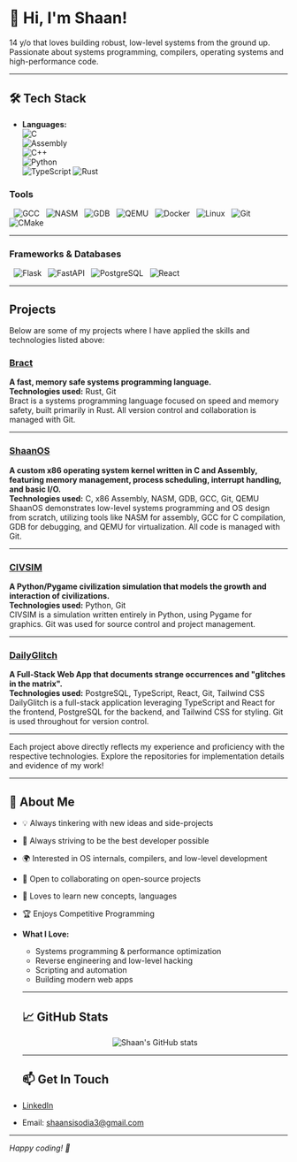 # 👋 Hi, I'm Shaan! 

14 y/o that loves building robust, low-level systems from the ground up. Passionate about systems programming, compilers, operating systems and high-performance code.

---

## 🛠️ Tech Stack

- **Languages:**  
  ![C](https://img.shields.io/badge/C-00599C?style=flat&logo=c&logoColor=white)  
    ![Assembly](https://img.shields.io/badge/Assembly-6E4C13?style=flat&logo=gnu&logoColor=white)  
      ![C++](https://img.shields.io/badge/C++-00599C?style=flat&logo=c%2B%2B&logoColor=white)  
        ![Python](https://img.shields.io/badge/Python-3776AB?style=flat&logo=python&logoColor=white)  
          ![TypeScript](https://img.shields.io/badge/TypeScript-3178C6?style=flat&logo=typescript&logoColor=white)
              ![Rust](https://img.shields.io/badge/Rust-000000?style=flat&logo=rust&logoColor=white)

### **Tools**
&nbsp;&nbsp;![GCC](https://img.shields.io/badge/GCC-00599C?style=flat&logo=gnu&logoColor=white)
&nbsp; ![NASM](https://img.shields.io/badge/NASM-4B6C4B?style=flat&logo=gnubash&logoColor=white)
&nbsp; ![GDB](https://img.shields.io/badge/GDB-000000?style=flat&logo=gnubash&logoColor=white)
&nbsp; ![QEMU](https://img.shields.io/badge/QEMU-FF6600?style=flat&logo=qemu&logoColor=white)
&nbsp; ![Docker](https://img.shields.io/badge/Docker-2496ED?style=flat&logo=docker&logoColor=white)
&nbsp; ![Linux](https://img.shields.io/badge/Linux-FCC624?style=flat&logo=linux&logoColor=black)
&nbsp; ![Git](https://img.shields.io/badge/Git-F05032?style=flat&logo=git&logoColor=white)
&nbsp; ![CMake](https://img.shields.io/badge/CMake-064F8C?style=flat&logo=cmake&logoColor=white)

---

### **Frameworks & Databases**
&nbsp;&nbsp;![Flask](https://img.shields.io/badge/Flask-000000?style=flat&logo=flask&logoColor=white)
&nbsp; ![FastAPI](https://img.shields.io/badge/FastAPI-009688?style=flat&logo=fastapi&logoColor=white)
&nbsp; ![PostgreSQL](https://img.shields.io/badge/PostgreSQL-4169E1?style=flat&logo=postgresql&logoColor=white)
&nbsp; ![React](https://img.shields.io/badge/React-20232A?style=flat&logo=react&logoColor=61DAFB)

   ---

## Projects

Below are some of my projects where I have applied the skills and technologies listed above:

### [Bract](https://github.com/101shaan/Bract)
**A fast, memory safe systems programming language.**  
**Technologies used:** Rust, Git  
Bract is a systems programming language focused on speed and memory safety, built primarily in Rust. All version control and collaboration is managed with Git.

---

### [ShaanOS](https://github.com/101shaan/ShaanOS)
**A custom x86 operating system kernel written in C and Assembly, featuring memory management, process scheduling, interrupt handling, and basic I/O.**  
**Technologies used:** C, x86 Assembly, NASM, GDB, GCC, Git, QEMU  
ShaanOS demonstrates low-level systems programming and OS design from scratch, utilizing tools like NASM for assembly, GCC for C compilation, GDB for debugging, and QEMU for virtualization. All code is managed with Git.

---

### [CIVSIM](https://github.com/101shaan/CIVSIM)
**A Python/Pygame civilization simulation that models the growth and interaction of civilizations.**  
**Technologies used:** Python, Git  
CIVSIM is a simulation written entirely in Python, using Pygame for graphics. Git was used for source control and project management.

---

### [DailyGlitch](https://github.com/101shaan/DailyGlitch)
**A Full-Stack Web App that documents strange occurrences and "glitches in the matrix".**  
**Technologies used:** PostgreSQL, TypeScript, React, Git, Tailwind CSS  
DailyGlitch is a full-stack application leveraging TypeScript and React for the frontend, PostgreSQL for the backend, and Tailwind CSS for styling. Git is used throughout for version control.

---

Each project above directly reflects my experience and proficiency with the respective technologies. Explore the repositories for implementation details and evidence of my work!

---

  ## 🚀 About Me

   - 💡 Always tinkering with new ideas and side-projects
   - 🥇 Always striving to be the best developer possible
   - 🌍 Interested in OS internals, compilers, and low-level development
   - 🤝 Open to collaborating on open-source projects
   - 💬 Loves to learn new concepts, languages
   - 🏆 Enjoys Competitive Programming
 
 - **What I Love:**  
    - Systems programming & performance optimization  
    - Reverse engineering and low-level hacking  
    - Scripting and automation  
    - Building modern web apps


    ---

    ## 📈 GitHub Stats

   <p align="center">
                            <img src="https://github-readme-stats.vercel.app/api?username=101shaan&show_icons=true&theme=tokyonight" alt="Shaan's GitHub stats" />
                              <br>
                                </p>

   ---

    ## 📫 Get In Touch

  - [LinkedIn]([https://www.linkedin.com/in/your-linkedin](https://www.linkedin.com/in/shaan-sisodia-2810962ab/?trk=people-guest_people_search-card&originalSubdomain=uk))   
  - Email: shaansisodia3@gmail.com

   ---

  *Happy coding! 🚀*
